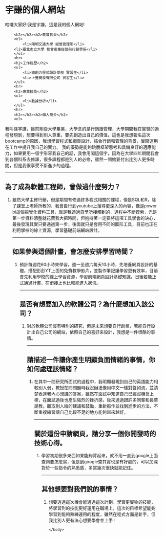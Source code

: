 <html lang="zh-tw">
    <head>
        <meta charset="UTF-8">
        <title>孫宇謙的個人網站</title>
    </head>
    <body>
        <h1>宇謙的個人網站</h1>
        <P>哈囉大家好!我是宇謙，這是我的個人網站!</P>
      
        
        <h2></h2><h2>教育背景</h2>
        <ol>
            <li>陽明交通大學 經營管理所</li>
        <li>臺北市立大學 都會產業經營與行銷學系</li>
        </ol>
        <hr>
        <h2>工作經歷</h2>
        <ul>
            <li>猿創力程式設計學校 實習生</li>
            <li>上豐開發有限公司 實習生</li>
        </ul>
        <hr>
        <h2>專業技能</h2>
        <ul>
            <li>數據分析</li>
        </ul>
        <hr>
        <h2></h2><h2>個人簡介</h2>
        <ol>
<P>我叫孫宇謙，目前剛從大學畢業，大學念的是行銷跟管理，大學期間我在實習的過程發現到，想要得到別人尊重，要先創造出自己的價值，這也是我想報名這次bootcamp的原因，我想學習程式和網頁設計，結合行銷和管理的背景，實際運用在工作中提升我自己的實力。
我的優勢是能夠跳脫框架思考和具備良好的適應能力，如果要用一個字形容我自己的話，我會用闖這個字，因為在大學四年期間我會到各個科系去修課，很多課程都是別人的必修，雖然一開始要付出比別人更多時間，但是我很享受不斷進步的過程。</p>
<hr>
        <h2></h2><h2>為了成為軟體工程師，曾做過什麼努力？</h2>
        <ol>
<li>雖然大學主修行銷，但是期間有修過許多程式相關的課程，像是SQL和R，除了課堂上老師所教的，我會自行到youtube上搜尋更深入的內容，像是power bi這個視覺化資料工具，就是我透過自學所接觸到的，過程中不斷摸索，光是第一步資料清整就花費我大把時間，但抱持著一定要將這項工具學會的決心，最後發現其實只要通過第一步，後面就只是套用不同的圖形工具，目前也正在利用學校的線上資源，學習基礎前端網站設計。</li>
       <hr>
        <h2></h2><h2>如果參與這個計畫，會怎麼安排學習時間？</h2>
        <ol>
<li>預計每週花60小時來學習，週一至週六每天10小時，先培養網頁設計的基礎，搭配彭彭YT上面的免費教學影片，並製作筆記讓學習更有效率，目前會先利用學校的線上學習資源，學習前端網頁設計基礎知識，日後若能正式通過計畫，在銜接上也比較能進入狀況。</li>     
         <hr>
        <h2></h2><h2>是否有想要加入的軟體公司？為什麼想加入該公司？</h2>
        <ol>
<li>對於軟體公司沒有特別的研究，但是未來想要自行創業，若能自行設計出自己公司的網站，依照自己的喜好來設計，我想是一件很酷的事情。</li>            
            <hr>
        <h2></h2><h2>請描述一件讓你產生明顯負面情緒的事情，你如何處理該情緒？</h2>
        <ol>
<li>在其中一間研究所面試的過程中，我明顯發現到自己的英語能力相較別人弱，教授在問問題時我沒辦法像用中文一樣對答如流，並清楚表達我內心想講的答案，雖然在面試中知道自己已經沒機會上榜，在面試過後也產生強烈的挫折感，後來透過跟許多同輩和長輩請教，聽取別人給的建議和鼓勵，重新振作並找到進步的方法，不斷重複練習讓自己比較不足的地方能夠越來越好。</li>           
          <hr>
        <h2></h2><h2>關於這份申請網頁，請分享一個你開發時的技術心得。</h2>
        <ol>
<li>學習初期很多東西如果能夠背起來，就不用一直到google上面查詢要怎麼寫，但是到google查其實也是有好處的，可以加深對於一些指令的熟悉感，多寫幾次很快就能記住。</li>       
           <hr>
        <h2></h2><h2>其他想要對我們說的事情？</h2>
        <ol>
<li>想要透過這次機會能通過這次計劃，學習更實物的技能，將學習到的技能更好運用在職場上，這次的目標希望能夠學習到能夠熟練運用的程度，雖然在程式方面是新手，但我比別人更有決心想要學會並上手！</li>     
            
            
            


    </body>
</html>
    
    
    
    
    
    
    
